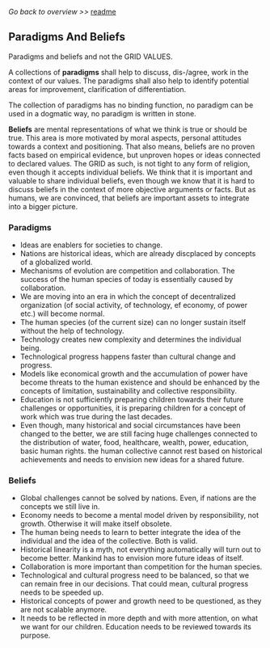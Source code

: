 _Go back to overview >>_ [readme](../README.md)

## Paradigms And Beliefs

Paradigms and beliefs and not the GRID VALUES.

A collections of **paradigms** shall help to discuss, dis-/agree, work in the context of our values.
The paradigms shall also help to identify potential areas for improvement, clarification of differentiation.

The collection of paradigms has no binding function, no paradigm can be used in a dogmatic way, no paradigm is written in stone.


**Beliefs** are mental representations of what we think is true or should be true. 
This area is more motivated by moral aspects, personal attitudes towards a context and positioning.
That also means, beliefs are no proven facts based on empirical evidence, but unproven hopes or ideas connected to declared values.
The GRID as such, is not tight to any form of religion, even though it accepts individual beliefs.
We think that it is important and valuable to share individual beliefs, even though we know that it is hard to discuss beliefs in the context of more objective arguments or facts.
But as humans, we are convinced, that beliefs are important assets to integrate into a bigger picture.


### Paradigms

* Ideas are enablers for societies to change.
* Nations are historical ideas, which are already discplaced by concepts of a globalized world.
* Mechanisms of evolution are competition and collaboration. The success of the human species of today is essentially caused by collaboration.
* We are moving into an era in which the concept of decentralized organization (of social activity, of technology, ef economy, of power etc.) will become normal.
* The human species (of the current size) can no longer sustain itself without the help of technology. 
* Technology creates new complexity and determines the individual being.
* Technological progress happens faster than cultural change and progress.
* Models like economical growth and the accumulation of power have become threats to the human existence and should be enhanced by the concepts of limitation, sustainability and collective responsibility. 
* Education is not sufficiently preparing children towards their future challenges or opportunities, it is preparing children for a concept of work which was true during the last decades.
* Even though, many historical and social circumstances have been changed to the better, we are still facing huge challenges connected to the distribution of water, food, healthcare, wealth, power, education, basic human rights. the human collective cannot rest based on historical achievements and needs to envision new ideas for a shared future.   


### Beliefs

* Global challenges cannot be solved by nations. Even, if nations are the concepts we still live in. 
* Economy needs to become a mental model driven by responsibility, not growth. Otherwise it will make itself obsolete.
* The human being needs to learn to better integrate the idea of the individual and the idea of the collective. Both is valid.
* Historical linearity is a myth, not everything automatically will turn out to become better. Mankind has to envision more future ideas of itself.
* Collaboration is more important than competition for the human species.
* Technological and cultural progress need to be balanced, so that we can remain free in our decisions. That could mean, cultural progress needs to be speeded up.
* Historical concepts of power and growth need to be questioned, as they are not scalable anymore.
* It needs to be reflected in more depth and with more attention, on what we want for our children. Education needs to be reviewed towards its purpose.  